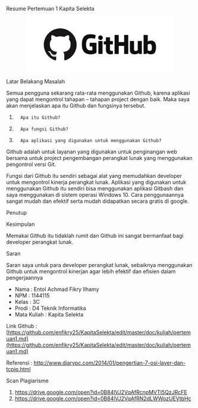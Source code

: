 Resume Pertemuan 1 Kapita Selekta

<p align="center">
  <img src="../../img/github.png" width="400px">
</p>

Latar Belakang Masalah

Semua pengguna sekarang rata-rata menggunakan Github, karena aplikasi yang dapat mengontrol tahapan – tahapan project dengan baik. Maka saya akan menjelaskan apa itu Github dan fungsinya tersebut.

1.       Apa itu Github?

2.       Apa fungsi Github?

3.       Apa aplikasi yang digunakan untuk menggunakan Github?

Github adalah untuk layanan yang digunakan untuk penginangan web bersama untuk project pengembangan perangkat lunak yang menggunakan pengontrol versi Git.

Fungsi dari Github itu sendiri sebagai alat yang memudahkan developer untuk mengontrol kinerja perangkat lunak. Aplikasi yang digunakan untuk menggunakan Github itu sendiri bisa menggunakan aplikasi Gitbash dan saya menggunakan di sistem operasi Windows 10. Cara penggunaannya sangat mudah dan efektif serta mudah didapatkan secara gratis di google.

Penutup

Kesimpulan

Memakai Github itu tidaklah rumit dan Github ini sangat bermanfaat bagi developer perangkat lunak.

Saran

Saran saya untuk para developer perangkat lunak, sebaiknya menggunakan Github untuk mengontrol kinerjan agar lebih efektif dan efisien dalam pengerjaannya

- Nama : Entol Achmad Fikry Ilhamy
- NPM : 1144115
- Kelas : 3C
- Prodi : D4 Teknik Informatika
- Mata Kuliah : Kapita Selekta

Link Github :  [https://github.com/enfikry25/KapitaSelekta/edit/master/doc/kuliah/pertemuan1.md](https://github.com/enfikry25/KapitaSelekta/edit/master/doc/kuliah/pertemuan1.md)


Referensi : http://www.diarypc.com/2014/01/pengertian-7-osi-layer-dan-tcpip.html

Scan Plagiarisme
1.	https://drive.google.com/open?id=0B84lVJ2VqAfRcnpMVTI5QzJRcFE
2.	https://drive.google.com/open?id=0B84lVJ2VqAfRN2dLWWozUEVtbHc
